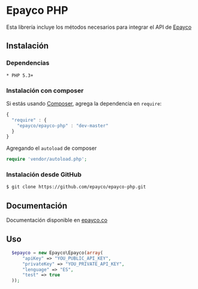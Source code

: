 # Epayco PHP

Esta librería incluye los métodos necesarios para integrar el API de [Epayco](https://epayco.co/)

## Instalación

### Dependencias

    * PHP 5.3+

### Instalación con composer

Si estás usando [Composer](https://github.com/composer/composer), agrega la dependencia en `require`:

```javascript
{
  "require" : {
    "epayco/epayco-php" : "dev-master"
  }
}
```

Agregando el `autoload` de composer

```php
require 'vendor/autoload.php';
```

### Instalación desde GitHub

```bash
$ git clone https://github.com/epayco/epayco-php.git
```

## Documentación

Documentación disponible en [epayco.co](https://epayco.co/docs/introduction/)

## Uso

```php
  $epayco = new Epayco\Epayco(array(
      "apiKey" => "YOU_PUBLIC_API_KEY",
      "privateKey" => "YOU_PRIVATE_API_KEY",
      "lenguage" => "ES",
      "test" => true
  ));
```

